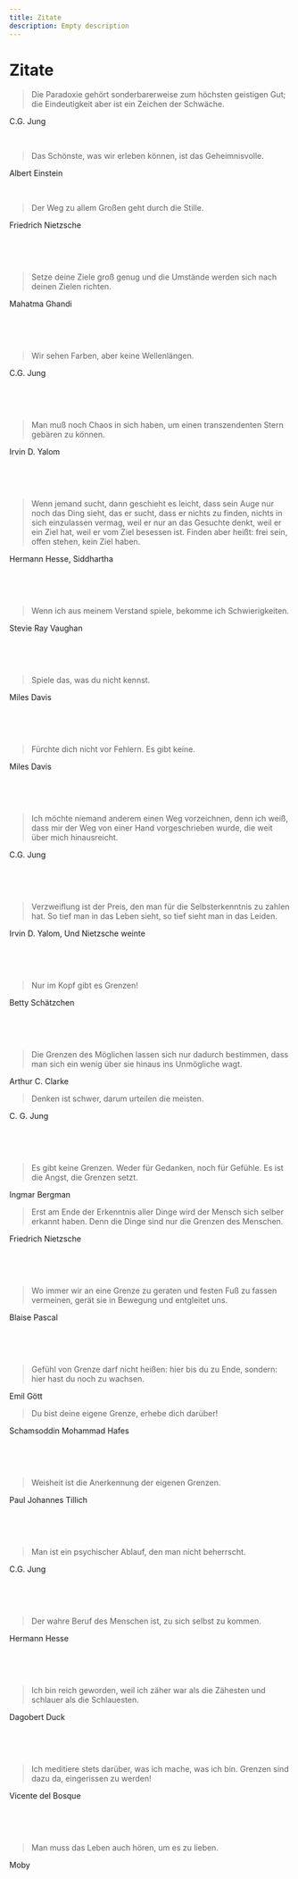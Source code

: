```yaml
---
title: Zitate
description: Empty description
---
```


# Zitate

> Die Paradoxie gehört sonderbarerweise zum höchsten geistigen Gut; die Eindeutigkeit aber ist ein Zeichen der Schwäche.

C.G. Jung

   

​    

> Das Schönste, was wir erleben können, ist das Geheimnisvolle.

 Albert Einstein

   

​    

> Der Weg zu allem Großen geht durch die Stille.

Friedrich Nietzsche

​      

​    

>  Setze deine Ziele groß genug und die Umstände werden sich nach deinen Zielen richten.

Mahatma Ghandi

​       

​    

>  Wir sehen Farben, aber keine Wellenlängen.

C.G. Jung

​    

​    

> Man muß noch Chaos in sich haben, um einen transzendenten Stern gebären zu können.

Irvin D. Yalom

​    

​    

> Wenn jemand sucht, dann geschieht es leicht, dass sein Auge nur  noch das Ding sieht, das er sucht, dass er nichts zu finden, nichts in  sich einzulassen vermag, weil er nur an das Gesuchte denkt, weil er ein  Ziel hat, weil er vom Ziel besessen ist. Finden aber heißt: frei sein,  offen stehen, kein Ziel haben.

Hermann Hesse, Siddhartha

​     

​    

> Wenn ich aus meinem Verstand spiele, bekomme ich Schwierigkeiten.

Stevie Ray Vaughan

​     

​    

> Spiele das, was du nicht kennst.

Miles Davis

​     

​    

> Fürchte dich nicht vor Fehlern. Es gibt keine.

Miles Davis

​     

​    

> Ich möchte niemand anderem einen Weg vorzeichnen, denn ich weiß, dass mir der Weg von einer Hand vorgeschrieben wurde, die weit über  mich hinausreicht.

C.G. Jung

​     

​    

> Verzweiflung ist der Preis, den man für die Selbsterkenntnis zu  zahlen hat. So tief man in das Leben sieht, so tief sieht man in das  Leiden.

 Irvin D. Yalom, Und Nietzsche weinte

​    

​     

> Nur im Kopf gibt es Grenzen!

Betty Schätzchen

​     

​    

> Die Grenzen des Möglichen lassen sich nur dadurch bestimmen, dass man sich ein wenig über sie hinaus ins Unmögliche wagt.

Arthur C. Clarke

 

> Denken ist schwer, darum urteilen die meisten.

C. G. Jung

​     

​    

> Es gibt keine Grenzen. Weder für Gedanken, noch für Gefühle. Es ist die Angst, die Grenzen setzt.

Ingmar Bergman

 

> Erst am Ende der Erkenntnis aller Dinge wird der Mensch sich  selber erkannt haben. Denn die Dinge sind nur die Grenzen des Menschen.

Friedrich Nietzsche

​     

​    

> Wo immer wir an eine Grenze zu geraten und festen Fuß zu fassen vermeinen, gerät sie in Bewegung und entgleitet uns.

Blaise Pascal

​     

​    

> Gefühl von Grenze darf nicht heißen: hier bis du zu Ende, sondern: hier hast du noch zu wachsen.

Emil Gött

 

> Du bist deine eigene Grenze, erhebe dich darüber!

Schamsoddin Mohammad Hafes

​     

​    

> Weisheit ist die Anerkennung der eigenen Grenzen.

Paul Johannes Tillich

​     

​    

> Man ist ein psychischer Ablauf, den man nicht beherrscht.

C.G. Jung

​     

​    

> Der wahre Beruf des Menschen ist, zu sich selbst zu kommen.

Hermann Hesse

​     

​    

> Ich bin reich geworden, weil ich zäher war als die Zähesten und schlauer als die Schlauesten.

Dagobert Duck

​     

​    

> Ich meditiere stets darüber, was ich mache, was ich bin. Grenzen sind dazu da, eingerissen zu werden!

Vicente del Bosque

​     

​    

> Man muss das Leben auch hören, um es zu lieben.

Moby
